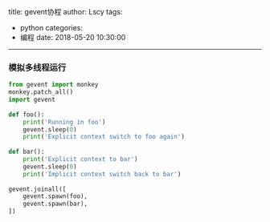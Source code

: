title: gevent协程
author: Lscy
tags:
  - python
categories:
  - 编程
date: 2018-05-20 10:30:00
---
### 模拟多线程运行
~~~ python
from gevent import monkey
monkey.patch_all()
import gevent
 
def foo():
    print('Running in foo')
    gevent.sleep(0)
    print('Explicit context switch to foo again')
 
def bar():
    print('Explicit context to bar')
    gevent.sleep(0)    
    print('Implicit context switch back to bar')
 
gevent.joinall([
    gevent.spawn(foo),
    gevent.spawn(bar),
])
~~~